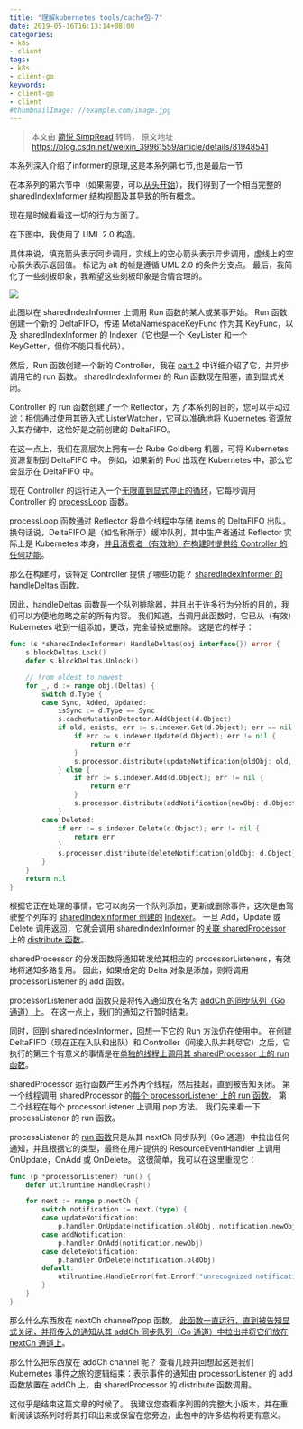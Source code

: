 ```yaml
---
title: "理解kubernetes tools/cache包-7"
date: 2019-05-16T16:13:14+08:00
categories:
- k8s
- client
tags:
- k8s
- client-go
keywords:
- client-go
- client
#thumbnailImage: //example.com/image.jpg
---
```

> 本文由 [简悦 SimpRead](http://ksria.com/simpread/) 转码， 原文地址 https://blog.csdn.net/weixin_39961559/article/details/81948541

本系列深入介绍了informer的原理,这是本系列第七节,也是最后一节
<!--more-->

在本系列的第六节中（如果需要，可以[从头开始](/2019/05/%E7%90%86%E8%A7%A3kubernetes-tools/cache%E5%8C%85-1/)），我们得到了一个相当完整的 sharedIndexInformer 结构视图及其导致的所有概念。

现在是时候看看这一切的行为方面了。

在下图中，我使用了 UML 2.0 构造。 

具体来说，填充箭头表示同步调用，实线上的空心箭头表示异步调用，虚线上的空心箭头表示返回值。 标记为 alt 的帧是遵循 UML 2.0 的条件分支点。 最后，我简化了一些刻板印象，我希望这些刻板印象是合情合理的。

![](https://img-blog.csdn.net/20180822174602902?watermark/2/text/aHR0cHM6Ly9ibG9nLmNzZG4ubmV0L3dlaXhpbl8zOTk2MTU1OQ==/font/5a6L5L2T/fontsize/400/fill/I0JBQkFCMA==/dissolve/70)

此图以在 sharedIndexInformer 上调用 Run 函数的某人或某事开始。 Run 函数创建一个新的 DeltaFIFO，传递 MetaNamespaceKeyFunc 作为其 KeyFunc，以及 sharedIndexInformer 的 Indexer（它也是一个 KeyLister 和一个 KeyGetter，但你不能只看代码）。

然后，Run 函数创建一个新的 Controller，我在 [part 2](/2019/05/%E7%90%86%E8%A7%A3kubernetes-tools/cache%E5%8C%85-2/) 中详细介绍了它，并异步调用它的 run 函数。 sharedIndexInformer 的 Run 函数现在阻塞，直到显式关闭。

Controller 的 run 函数创建了一个 Reflector，为了本系列的目的，您可以手动过滤：相信通过使用其嵌入式 ListerWatcher，它可以准确地将 Kubernetes 资源放入其存储中，这恰好是之前创建的 DeltaFIFO。

在这一点上，我们在高层次上拥有一台 Rube Goldberg 机器，可将 Kubernetes 资源复制到 DeltaFIFO 中。 例如，如果新的 Pod 出现在 Kubernetes 中，那么它会显示在 DeltaFIFO 中。

现在 Controller 的运行进入一个[无限直到显式停止的循环](https://github.com/kubernetes/kubernetes/blob/v1.9.0/staging/src/k8s.io/client-go/tools/cache/controller.go#L124)，它每秒调用 Controller 的 [processLoop](https://github.com/kubernetes/kubernetes/blob/v1.9.0/staging/src/k8s.io/client-go/tools/cache/controller.go#L139-L161) 函数。

processLoop 函数通过 Reflector 将单个线程中存储 items 的 DeltaFIFO 出队。 换句话说，DeltaFIFO 是（如名称所示）缓冲队列，其中生产者通过 Reflector 实际上是 Kubernetes 本身，[并且消费者（有效地）在构建时提供给 Controller 的任何功能](https://github.com/kubernetes/kubernetes/blob/v1.9.0/staging/src/k8s.io/client-go/tools/cache/controller.go#L39-L40)。

那么在构建时，该特定 Controller 提供了哪些功能？ [sharedIndexInformer 的 handleDeltas 函数](https://github.com/kubernetes/kubernetes/blob/v1.9.0/staging/src/k8s.io/client-go/tools/cache/shared_informer.go#L343-L372)。

因此，handleDeltas 函数是一个队列排除器，并且出于许多行为分析的目的，我们可以方便地忽略之前的所有内容。 我们知道，当调用此函数时，它已从（有效）Kubernetes 收到一组添加，更改，完全替换或删除。 这是它的样子：
```go
func (s *sharedIndexInformer) HandleDeltas(obj interface{}) error {
    s.blockDeltas.Lock()
    defer s.blockDeltas.Unlock()

    // from oldest to newest
    for _, d := range obj.(Deltas) {
        switch d.Type {
        case Sync, Added, Updated:
            isSync := d.Type == Sync
            s.cacheMutationDetector.AddObject(d.Object)
            if old, exists, err := s.indexer.Get(d.Object); err == nil && exists {
                if err := s.indexer.Update(d.Object); err != nil {
                    return err
                }
                s.processor.distribute(updateNotification{oldObj: old, newObj: d.Object}, isSync)
            } else {
                if err := s.indexer.Add(d.Object); err != nil {
                    return err
                }
                s.processor.distribute(addNotification{newObj: d.Object}, isSync)
            }
        case Deleted:
            if err := s.indexer.Delete(d.Object); err != nil {
                return err
            }
            s.processor.distribute(deleteNotification{oldObj: d.Object}, false)
        }
    }
    return nil
}
```

根据它正在处理的事情，它可以向另一个队列添加，更新或删除事件，这次是由驾驶整个列车的 [sharedIndexInformer 创建的](created%20by%20the%20sharedIndexInformer) <pangu></pangu> [Indexer](https://github.com/kubernetes/kubernetes/blob/v1.9.0/staging/src/k8s.io/client-go/tools/cache/index.go#L26-L43)。 一旦 Add，Update 或 Delete 调用返回，它就会调用 sharedIndexInformer 的[关联 sharedProcessor](https://github.com/kubernetes/kubernetes/blob/v1.9.0/staging/src/k8s.io/client-go/tools/cache/shared_informer.go#L130) 上的 [distribute 函数](https://github.com/kubernetes/kubernetes/blob/v1.9.0/staging/src/k8s.io/client-go/tools/cache/shared_informer.go#L403-L416)。

sharedProcessor 的分发函数将通知转发给其相应的 processorListeners，有效地将通知多路复用。 因此，如果给定的 Delta 对象是添加，则将调用 processorListener 的 add 函数。

processorListener add 函数只是将传入通知放在名为 [addCh 的同步队列（Go 通道）](https://github.com/kubernetes/kubernetes/blob/v1.9.0/staging/src/k8s.io/client-go/tools/cache/shared_informer.go#L508-L510)上。 在这一点上，我们的通知之行暂时结束。

同时，回到 sharedIndexInformer，回想一下它的 Run 方法仍在使用中。 在创建 DeltaFIFO（现在正在入队和出队）和 Controller（间接入队并耗尽它）之后，它执行的第三个有意义的事情是在[单独的线程上调用其 sharedProcessor 上的 run 函数](https://github.com/kubernetes/kubernetes/blob/v1.9.0/staging/src/k8s.io/client-go/tools/cache/shared_informer.go#L219)。

sharedProcessor 运行函数产生另外两个线程，然后挂起，直到被告知关闭。 第一个线程调用 sharedProcessor 的[每个 processorListener 上的 run 函数](https://github.com/kubernetes/kubernetes/blob/v1.9.0/staging/src/k8s.io/client-go/tools/cache/shared_informer.go#L542-L557)。 第二个线程在每个 processorListener 上调用 pop 方法。 我们先来看一下 processListener 的 run 函数。

processListener 的 [run 函数](https://github.com/kubernetes/kubernetes/blob/v1.9.0/staging/src/k8s.io/client-go/tools/cache/shared_informer.go#L542-L557)只是从其 nextCh 同步队列（Go 通道）中拉出任何通知，并且根据它的类型，最终在用户提供的 ResourceEventHandler 上调用 OnUpdate，OnAdd 或 OnDelete。 这很简单，我可以在这里重现它：

```go
func (p *processorListener) run() {
    defer utilruntime.HandleCrash()

    for next := range p.nextCh {
        switch notification := next.(type) {
        case updateNotification:
            p.handler.OnUpdate(notification.oldObj, notification.newObj)
        case addNotification:
            p.handler.OnAdd(notification.newObj)
        case deleteNotification:
            p.handler.OnDelete(notification.oldObj)
        default:
            utilruntime.HandleError(fmt.Errorf("unrecognized notification: %#v", next))
        }
    }
}
```

那么什么东西放在 nextCh channel?pop 函数。 [此函数一直运行，直到被告知显式关闭，并将传入的通知从其 addCh 同步队列（Go 通道）中拉出并将它们放在 nextCh 通道上](https://github.com/kubernetes/kubernetes/blob/v1.9.0/staging/src/k8s.io/client-go/tools/cache/shared_informer.go#L518-L539)。

那么什么把东西放在 addCh channel 呢？ 查看几段并回想起这是我们 Kubernetes 事件之旅的逻辑结束：表示事件的通知由 processorListener 的 add 函数放置在 addCh 上，由 sharedProcessor 的 distribute 函数调用。

这似乎是结束这篇文章的时候了。 我建议您查看序列图的完整大小版本，并在重新阅读该系列时将其打印出来或保留在您旁边，此包中的许多结构将更有意义。